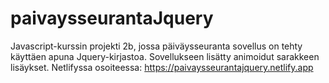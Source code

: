 # paivaysseurantaJquery
Javascript-kurssin projekti 2b, jossa päiväysseuranta sovellus on tehty käyttäen apuna Jquery-kirjastoa. Sovellukseen lisätty animoidut sarakkeen lisäykset. Netlifyssa osoiteessa: https://paivaysseurantajquery.netlify.app
